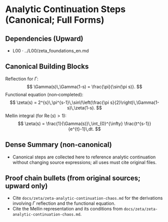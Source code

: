 # Analytic Continuation Steps (Canonical; Full Forms)

## Dependencies (Upward)
- L00 · ../L00/zeta_foundations_en.md

## Canonical Building Blocks
Reflection for $\Gamma$:
$$
\Gamma(s)\,\Gamma(1-s) = \frac{\pi}{\sin(\pi s)}.
$$
Functional equation (non‑completed):
$$
\zeta(s) = 2^{s}\,\pi^{s-1}\,\sin\!\left(\frac{\pi s}{2}\right)\,\Gamma(1-s)\,\zeta(1-s).
$$
Mellin integral (for $\operatorname{Re}(s)>1$):
$$
\zeta(s) = \frac{1}{\Gamma(s)}\,\int_{0}^{\infty} \frac{t^{s-1}}{e^{t}-1}\,dt.
$$

## Dense Summary (non‑canonical)
- Canonical steps are collected here to reference analytic continuation without changing source expressions; all uses must cite original files.

## Proof chain bullets (from original sources; upward only)
- Cite `docs/zeta/zeta-analytic-continuation-chaos.md` for the derivations involving $\Gamma$ reflection and the functional equation.
- Cite the Mellin representation and its conditions from `docs/zeta/zeta-analytic-continuation-chaos.md`.
